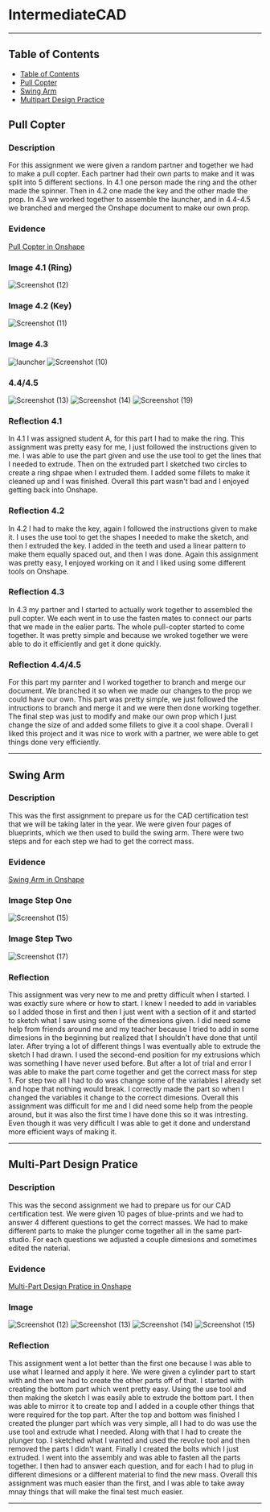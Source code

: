 # IntermediateCAD
---
## Table of Contents
* [Table of Contents](#Table-of-Contents)
* [Pull Copter](#Pull-Copter)
* [Swing Arm](#Swing-Arm)
* [Multipart Design Practice](#Multi-part-Design-Practice)


## Pull Copter 

### Description

For this assignment we were given a random partner and together we had to make a pull copter. Each partner had their own parts to make and it was split into 5 different sections. In 4.1 one person made the ring and the other made the spinner. Then in 4.2 one made the key and the other made the prop. In 4.3 we worked together to assemble the launcher, and in 4.4-4.5 we branched and merged the Onshape document to make our own prop. 

### Evidence
[Pull Copter in Onshape](https://cvilleschools.onshape.com/documents/d1a942bcbbf5f8da3ded95e0/w/d2d6b0869b88227632bb2ec1/e/4dd566cff69015370292574b?renderMode=0&uiState=6356e68d6623e845d4ee9d68)

### Image 4.1 (Ring)
![Screenshot (12)](https://user-images.githubusercontent.com/71406903/197611250-03c60b95-8ba0-4941-9c1b-965a5375e472.png)

### Image 4.2 (Key)
![Screenshot (11)](https://user-images.githubusercontent.com/71406903/197611204-e6e8aefe-c076-4a28-bb7d-7984686cc70f.png)

### Image 4.3 
![launcher](https://user-images.githubusercontent.com/71406903/197610699-19825612-bf0a-4bf6-bfc3-c86da57c0aec.png)
![Screenshot (10)](https://user-images.githubusercontent.com/71406903/197611520-5aa59e18-4719-446b-99a5-6a5f0198f68a.png)

### 4.4/4.5
![Screenshot (13)](https://user-images.githubusercontent.com/71406903/197612326-3719254b-d250-4acf-8c3f-247b833bdc46.png)
![Screenshot (14)](https://user-images.githubusercontent.com/71406903/197612379-07bc1258-eaf4-4c18-9063-99d60a8dd6d2.png)
![Screenshot (19)](https://user-images.githubusercontent.com/71406903/197858186-76833c4b-35c3-4e3e-b04f-f4f4cfe30e95.png)


### Reflection 4.1 
In 4.1 I was assigned student A, for this part I had to make the ring. This assignment was pretty easy for me, I just followed the instructions given to me. I was able to use the part given and use the use tool to get the lines that I needed to extrude. Then on the extruded part I sketched two circles to create a ring shpae when I extruded them. I added some fillets to make it cleaned up and I was finished. Overall this part wasn't bad and I enjoyed getting back into Onshape. 

### Reflection 4.2 
In 4.2 I had to make the key, again I followed the instructions given to make it. I uses the use tool to get the shapes I needed to make the sketch, and then I extruded the key. I added in the teeth and used a linear pattern to make them equally spaced out, and then I was done. Again this assignment was pretty easy, I enjoyed working on it and I liked using some different tools on Onshape. 

### Reflection 4.3 
In 4.3 my partner and I started to actually work together to assembled the pull copter. We each went in to use the fasten mates to connect our parts that we made in the ealier parts. The whole pull-copter started to come together. It was pretty simple and because we wroked together we were able to do it efficiently and get it done quickly. 

### Reflection 4.4/4.5 
For this part my parnter and I worked together to branch and merge our document. We branched it so when we made our changes to the prop we could have our own. This part was pretty simple, we just followed the intructions to branch and  merge it and we were then done working together. The final step was just to modify and make our own prop which I just change the size of and added some fillets to give it a cool shape. Overall I liked this project and it was nice to work with a partner, we were able to get things done very efficiently.

---


## Swing Arm 

### Description
This was the first assignment to prepare us for the CAD certification test that we will be taking later in the year. We were given four pages of blueprints, which we then used to build the swing arm. There were two steps and for each step we had to get the correct mass.  

### Evidence
[Swing Arm in Onshape](https://cvilleschools.onshape.com/documents/ae48f159647d9b2dc704fb67/w/a2acc3fcba46db584da1e18a/e/28d9495574dbff199399f88b)

### Image Step One
![Screenshot (15)](https://user-images.githubusercontent.com/71406903/197613336-a855e555-78fa-4718-bd03-79416a49b445.png)

### Image Step Two 
![Screenshot (17)](https://user-images.githubusercontent.com/71406903/197613658-7f9518c1-069a-4cc9-a603-5a233e31a562.png)

### Reflection
This assignment was very new to me and pretty difficult when I started. I was exactly sure where or how to start. I knew I needed to add in variables so I added those in first and then I just went with a section of it and started to sketch what I saw using some of the dimesions given. I did need some help from friends around me and my teacher because I tried to add in some dimesions in the beginning but realized that I shouldn't have done that until later. After trying a lot of different things I was eventually able to extrude the sketch I had drawn. I used the second-end position for my extrusions which was something I have never used before. But after a lot of trial and error I was able to make the part come together and get the correct mass for step 1. For step two all I had to do was change some of the variables I already set and hope that nothing would break. I correctly made the part so when I changed the variables it change to the correct dimesions. Overall this assignment was difficult for me and I did need some help from the people around, but it was also the first time I have done this so it was intresting. Even though it was very difficult I was able to get it done and understand more efficient ways of making it. 

---


## Multi-Part Design Pratice 

### Description
This was the second assignment we had to prepare us for our CAD certification test. We were given 10 pages of blue-prints and we had to answer 4 different questions to get the correct masses. We had to make different parts to make the plunger come together all in the same part-studio. For each questions we adjusted a couple dimesions and sometimes edited the naterial. 

### Evidence
[Multi-Part Design Pratice in Onshape](https://cvilleschools.onshape.com/documents/b326f78eaf0c0243bc704a90/w/72e410b741d12414986de210/e/723e16faf5fd87f73f138a3b)

### Image
![Screenshot (12)](https://user-images.githubusercontent.com/71406905/197858783-006c3f4f-55ea-4a85-b9ff-f927de79a5c8.png)
![Screenshot (13)](https://user-images.githubusercontent.com/71406905/197858806-5b6e7092-6dbb-4862-b9ab-73e31c5793ab.png)
![Screenshot (14)](https://user-images.githubusercontent.com/71406905/197858821-75be309c-35ce-489c-9356-8f17c5a891bf.png)
![Screenshot (15)](https://user-images.githubusercontent.com/71406905/197858838-7d306ec4-5ca7-40cb-b581-a1156f45994f.png)


### Reflection
This assignment went a lot better than the first one because I was able to use what I learned and apply it here. We were given a cylinder part to start with and then we had to create the other parts off of that. I started with creating the bottom part which went pretty easy. Using the use tool and then making the sketch I was easily able to extrude the bottom part. I then was able to mirror it to create top and I added in a couple other things that were required for the top part. After the top and bottom was finished I created the plunger part which was very simple, all I had to do was use the use tool and extrude what I needed. Along with that I had to create the plunger top. I sketched what I wanted and used the revolve tool and then removed the parts I didn't want. Finally I created the bolts which I just extruded. I went into the assembly and was able to fasten all the parts together. I then had to answer each question, and for each I had to plug in different dimesions or a different material to find the new mass. Overall this assignment was much easier than the first, and I was able to take away mnay things that will make the final test much easier.

---


